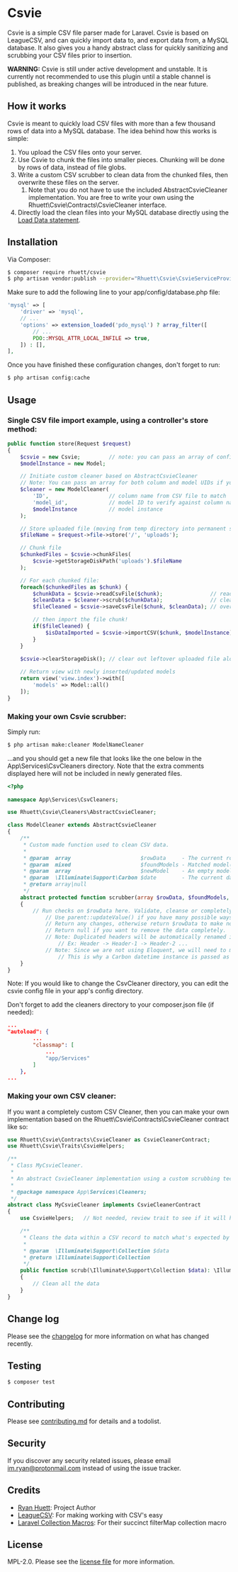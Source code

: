 # Csvie

Csvie is a simple CSV file parser made for Laravel. Csvie is based on LeagueCSV, and can quickly import data to, and export data from, a MySQL database. It also gives you a handy abstract class for quickly sanitizing and scrubbing your CSV files prior to insertion.

**WARNING:** Csvie is still under active development and unstable. It is currently not recommended to use this plugin until a stable channel is published, as breaking changes will be introduced in the near future.

## How it works

Csvie is meant to quickly load CSV files with more than a few thousand rows of data into a MySQL database. The idea behind how this works is simple:
1. You upload the CSV files onto your server.
2. Use Csvie to chunk the files into smaller pieces. Chunking will be done by rows of data, instead of file globs.
3. Write a custom CSV scrubber to clean data from the chunked files, then overwrite these files on the server.
   1. Note that you do not have to use the included AbstractCsvieCleaner implementation. You are free to write your own using the Rhuett\Csvie\Contracts\CsvieCleaner interface.
4. Directly load the clean files into your MySQL database directly using the [Load Data statement](https://dev.mysql.com/doc/refman/8.0/en/load-data.html).

## Installation

Via Composer:

``` bash
$ composer require rhuett/csvie
$ php artisan vendor:publish --provider="Rhuett\Csvie\CsvieServiceProvider"
```

Make sure to add the following line to your app/config/database.php file:

``` php
'mysql' => [
    'driver' => 'mysql',
    // ...
    'options' => extension_loaded('pdo_mysql') ? array_filter([
        // ...
        PDO::MYSQL_ATTR_LOCAL_INFILE => true,
    ]) : [],
],
```
Once you have finished these configuration changes, don't forget to run:

``` bash
$ php artisan config:cache
```

## Usage

### Single CSV file import example, using a controller's store method:

``` php
public function store(Request $request)
{
    $csvie = new Csvie;         // note: you can pass an array of config overrides if needed
    $modelInstance = new Model;

    // Initiate custom cleaner based on AbstractCsvieCleaner
    // Note: You can pass an array for both column and model UIDs if you need to verify against multiple columns
    $cleaner = new ModelCleaner(
        'ID',                   // column name from CSV file to match
        'model_id',             // model ID to verify against column name
        $modelInstance          // model instance
    );

    // Store uploaded file (moving from temp directory into permanent storage)
    $fileName = $request->file->store('/', 'uploads');

    // Chunk file
    $chunkedFiles = $csvie->chunkFiles(
        $csvie->getStorageDiskPath('uploads').$fileName
    );

    // For each chunked file:
    foreach($chunkedFiles as $chunk) {
        $chunkData = $csvie->readCsvFile($chunk);               // read data from the file chunk,
        $cleanData = $cleaner->scrub($chunkData);               // clean the data,
        $fileCleaned = $csvie->saveCsvFile($chunk, $cleanData); // overwrite changes to the file chunk,

        // then import the file chunk!
        if($fileCleaned) {
            $isDataImported = $csvie->importCSV($chunk, $modelInstance);
        }
    }
    
    $csvie->clearStorageDisk(); // clear out leftover uploaded file along with its chunks

    // Return view with newly inserted/updated models
    return view('view.index')->with([
        'models' => Model::all()
    ]);
}
```

### Making your own Csvie scrubber:

Simply run:

``` bash
$ php artisan make:cleaner ModelNameCleaner
```

...and you should get a new file that looks like the one below in the App\Services\CsvCleaners directory. Note that the extra comments displayed here will not be included in newly generated files.

```php
<?php
 
namespace App\Services\CsvCleaners;

use Rhuett\Csvie\Cleaners\AbstractCsvieCleaner;

class ModelCleaner extends AbstractCsvieCleaner
{
    /**
     * Custom made function used to clean CSV data.
     * 
     * @param  array                      $rowData     - The current row of data pulled from your CSV.
     * @param  mixed                      $foundModels - Matched model(s) based on your CSV, otherwise contains null.
     * @param  array                      $newModel    - An empty model indexed with appropriate keys based on your model.
     * @param  \Illuminate\Support\Carbon $date        - The current date used for timestamps.
     * @return array|null
     */
    abstract protected function scrubber(array $rowData, $foundModels, array $newModel, \Illuminate\Support\Carbon $date)
    {
        // Run checks on $rowData here. Validate, cleanse or completely change!
            // Use parent::updateValue() if you have many possible ways to update a single value within $rowData. Check the function for more information.
            // Return any changes, otherwise return $rowData to make no changes.
            // Return null if you want to remove the data completely.
            // Note: Duplicated headers will be automatically renamed in $rowData.
                // Ex: Header -> Header-1 -> Header-2 ...
            // Note: Since we are not using Eloquent, we will need to manage our timestamps manually.
                // This is why a Carbon datetime instance is passed as a parameter.
    }
}
```

Note: If you would like to change the CsvCleaner directory, you can edit the csvie config file in your app's config directory.

Don't forget to add the cleaners directory to your composer.json file (if needed):

```json
...
"autoload": {
        ...
        "classmap": [
            ...
            "app/Services"
        ]
    },
...
```

### Making your own CSV cleaner:

If you want a completely custom CSV Cleaner, then you can make your own implementation based on the Rhuett\Csvie\Contracts\CsvieCleaner contract like so:


```php
use Rhuett\Csvie\Contracts\CsvieCleaner as CsvieCleanerContract;
use Rhuett\Csvie\Traits\CsvieHelpers;

/**
 * Class MyCsvieCleaner.
 * 
 * An abstract CsvieCleaner implementation using a custom scrubbing technique based on your needs.
 *
 * @package namespace App\Services\Cleaners;
 */
abstract class MyCsvieCleaner implements CsvieCleanerContract
{
    use CsvieHelpers;   // Not needed, review trait to see if it will help you.

    /**
     * Cleans the data within a CSV record to match what's expected by the database.
     * 
     * @param  \Illuminate\Support\Collection $data
     * @return \Illuminate\Support\Collection
     */
    public function scrub(\Illuminate\Support\Collection $data): \Illuminate\Support\Collection
    {
        // Clean all the data
    }
}
```

## Change log

Please see the [changelog](changelog.md) for more information on what has changed recently.

## Testing

``` bash
$ composer test
```

## Contributing

Please see [contributing.md](contributing.md) for details and a todolist.

## Security

If you discover any security related issues, please email im.ryan@protonmail.com instead of using the issue tracker.

## Credits

- [Ryan Huett][link-author]: Project Author
- [LeagueCSV][link-leaguecsv]: For making working with CSV's easy
- [Laravel Collection Macros][link-spatie]: For their succinct filterMap collection macro

## License

MPL-2.0. Please see the [license file](license.md) for more information.

[link-author]: https://github.com/im-ryan
[link-leaguecsv]: https://github.com/thephpleague/csv
[link-spatie]: https://github.com/spatie/laravel-collection-macros